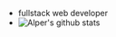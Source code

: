 - fullstack web developer
 - ![Alper's github stats](https://github-readme-stats.vercel.app/api?username=Alperdec&show_icons=true&title_color=fff&icon_color=35FF69&text_color=F4F4F8&bg_color=0A100D)
